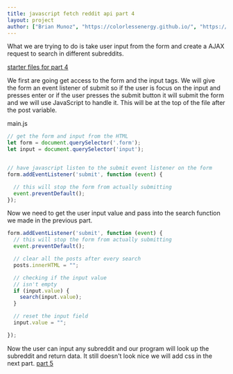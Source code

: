 ```yaml
---
title: javascript fetch reddit api part 4
layout: project
author: ["Brian Munoz", "https://colorlessenergy.github.io/", "https://github.com/colorlessenergy"]
---
```


What we are trying to do is take user input from the form and create a AJAX request to search in different subreddits.

[starter files for part 4](https://github.com/colorlessenergy/fetch-reddit/tree/part3)

We first are going get access to the form and the input tags. We will give the form an event listener of submit so if the user is focus on the input and presses enter or if the user presses the submit button it will submit the form and we will use JavaScript to handle it. This will be at the top of the file after the <span class="highlight__code">post</span> variable.

<p class="highlight__file-desc">main.js</p>

```javascript
// get the form and input from the HTML
let form = document.querySelector('.form');
let input = document.querySelector('input');


// have javascript listen to the submit event listener on the form
form.addEventListener('submit', function (event) {

  // this will stop the form from actually submitting
  event.preventDefault();
});
```

Now we need to get the user input value and pass into the search function we made in the previous part.

```javascript
form.addEventListener('submit', function (event) {
  // this will stop the form from actually submitting
  event.preventDefault();

  // clear all the posts after every search
  posts.innerHTML = "";

  // checking if the input value
  // isn't empty
  if (input.value) {
    search(input.value);
  }

  // reset the input field
  input.value = "";

});
```

Now the user can input any subreddit and our program will look up the subreddit and return data. It still doesn't look nice we will add css in the next part. [part 5](../part5)